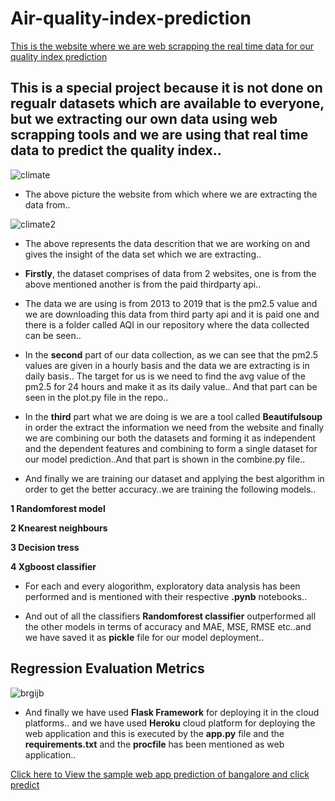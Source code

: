# Air-quality-index-prediction


[This is the website where we are web scrapping the real time data for our quality index prediction](https://en.tutiempo.net/)

## This is a special project because it is not done on regualr datasets which are available to everyone, but we extracting our own data using web scrapping tools and we are using that real time data to predict the quality index..

![climate](https://user-images.githubusercontent.com/51853466/82449727-4bdb7900-9ac9-11ea-9d98-c2566b3f4dfd.PNG)

+ The above picture the website from which where we are extracting the data from..

![climate2](https://user-images.githubusercontent.com/51853466/82449807-67468400-9ac9-11ea-8c39-a37c317b172b.PNG)

+ The above represents the data descrition that we are working on and gives the insight of the data set which we are extracting..

+  **Firstly**, the dataset comprises of data from 2 websites, one is from the above mentioned another is from the paid thirdparty api..
+  The data we are using is from 2013 to 2019 that is the pm2.5 value and we are downloading this data from third party api and it is paid one and there is a folder called AQI in our repository where the data collected can be seen..

+ In the **second** part of our data collection, as we can see that the pm2.5 values are given in a hourly basis and the data we are extracting is in daily basis.. The target for us is we need to find the avg value of the pm2.5 for 24 hours and make it as its daily value.. And that part can be seen in the plot.py file in the repo..

+ In the **third** part what we are doing is we are a tool called **Beautifulsoup** in order the extract the information we need from the website and finally we are combining our both the datasets and forming it as independent and the dependent features and combining to form a single dataset for our model prediction..And that part is shown in the combine.py file..

+ And finally we are training our dataset and applying the best algorithm in order to get the better accuracy..we are training the following models..

**1 Randomforest model**

**2 Knearest neighbours**

**3 Decision tress**

**4 Xgboost classifier**

+ For each and every alogorithm, exploratory data analysis has been performed and is mentioned with their respective **.pynb** notebooks..

+ And out of all the classifiers **Randomforest classifier** outperformed all the other models in terms of accuracy and MAE, MSE, RMSE etc..and we have saved it as **pickle** file for our model deployment..

## Regression Evaluation Metrics

![brgijb](https://user-images.githubusercontent.com/51853466/82566643-d8ee0300-9b99-11ea-8092-89d268a30e10.PNG)

+ And finally we have used **Flask Framework** for deploying it in the cloud platforms.. and we have used **Heroku** cloud platform for deploying the web application and this is executed by the **app.py** file and the **requirements.txt** and the **procfile** has been mentioned as web application..

[Click here to View the sample web app prediction of bangalore and click predict](https://airqualityindexpred.herokuapp.com/)





